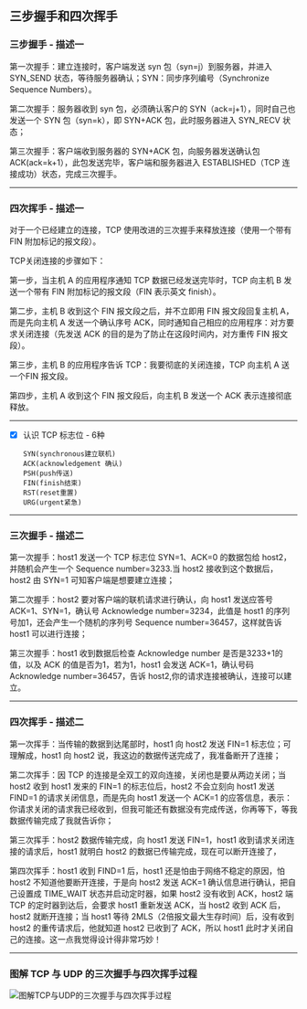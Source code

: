 ﻿## 三步握手和四次挥手  
  
### 三步握手 - 描述一  
  
第一次握手：建立连接时，客户端发送 syn 包（syn=j）到服务器，并进入 SYN_SEND 状态，等待服务器确认；SYN：同步序列编号（Synchronize Sequence Numbers）。  
  
第二次握手：服务器收到 syn 包，必须确认客户的 SYN（ack=j+1），同时自己也发送一个 SYN 包（syn=k），即 SYN+ACK 包，此时服务器进入 SYN_RECV 状态；  
  
第三次握手：客户端收到服务器的 SYN+ACK 包，向服务器发送确认包 ACK(ack=k+1），此包发送完毕，客户端和服务器进入 ESTABLISHED（TCP 连接成功）状态，完成三次握手。  
  
---  
  
### 四次挥手 - 描述一  
  
对于一个已经建立的连接，TCP 使用改进的三次握手来释放连接（使用一个带有 FIN 附加标记的报文段）。

TCP关闭连接的步骤如下：  
  
第一步，当主机 A 的应用程序通知 TCP 数据已经发送完毕时，TCP 向主机 B 发送一个带有 FIN 附加标记的报文段（FIN 表示英文 finish）。  
  
第二步，主机 B 收到这个 FIN 报文段之后，并不立即用 FIN 报文段回复主机 A，而是先向主机 A 发送一个确认序号 ACK，同时通知自己相应的应用程序：对方要求关闭连接（先发送 ACK 的目的是为了防止在这段时间内，对方重传 FIN 报文段）。  
  
第三步，主机 B 的应用程序告诉 TCP：我要彻底的关闭连接，TCP 向主机 A 送一个FIN 报文段。  
  
第四步，主机 A 收到这个 FIN 报文段后，向主机 B 发送一个 ACK 表示连接彻底释放。  
  
---  
  
- [x] 认识 TCP 标志位 - 6种  
  
    `SYN(synchronous建立联机)`  
    `ACK(acknowledgement 确认)`  
    `PSH(push传送)`  
    `FIN(finish结束)`  
    `RST(reset重置)`  
    `URG(urgent紧急)`  
  
---  
  
### 三次握手 - 描述二  
  
第一次握手：host1 发送一个 TCP 标志位 SYN=1、ACK=0 的数据包给 host2，并随机会产生一个 Sequence number=3233.当 host2 接收到这个数据后，host2 由 SYN=1 可知客户端是想要建立连接；  
  
第二次握手：host2 要对客户端的联机请求进行确认，向 host1 发送应答号 ACK=1、SYN=1，确认号 Acknowledge number=3234，此值是 host1 的序列号加1，还会产生一个随机的序列号 Sequence number=36457，这样就告诉 host1 可以进行连接；  
  
第三次握手：host1 收到数据后检查 Acknowledge number 是否是3233+1的值，以及 ACK 的值是否为1，若为1，host1 会发送 ACK=1，确认号码 Acknowledge number=36457，告诉 host2,你的请求连接被确认，连接可以建立。  
  
---  
  
### 四次挥手  - 描述二  
  
第一次挥手：当传输的数据到达尾部时，host1 向 host2 发送 FIN=1 标志位；可理解成，host1 向 host2 说，我这边的数据传送完成了，我准备断开了连接；  
  
第二次挥手：因 TCP 的连接是全双工的双向连接，关闭也是要从两边关闭；当 host2 收到 host1 发来的 FIN=1 的标志位后，host2 不会立刻向 host1 发送 FIND=1 的请求关闭信息，而是先向 host1 发送一个 ACK=1 的应答信息，表示：你请求关闭的请求我已经收到，但我可能还有数据没有完成传送，你再等下，等我数据传输完成了我就告诉你；  
  
第三次挥手：host2 数据传输完成，向 host1 发送 FIN=1，host1 收到请求关闭连接的请求后，host1 就明白 host2 的数据已传输完成，现在可以断开连接了，  
  
第四次挥手：host1 收到 FIND=1 后，host1 还是怕由于网络不稳定的原因，怕 host2 不知道他要断开连接，于是向 host2 发送 ACK=1 确认信息进行确认，把自己设置成 TIME_WAIT 状态并启动定时器，如果 host2 没有收到 ACK，host2 端 TCP 的定时器到达后，会要求 host1 重新发送 ACK，当 host2 收到 ACK 后，host2 就断开连接；当 host1 等待 2MLS（2倍报文最大生存时间）后，没有收到 host2 的重传请求后，他就知道 host2 已收到了 ACK，所以 host1 此时才关闭自己的连接。这一点我觉得设计得非常巧妙！  
  
---  
  
### 图解 TCP 与 UDP 的三次握手与四次挥手过程  
![图解TCP与UDP的三次握手与四次挥手过程][1]  
  
  [1]: https://github.com/jtleon/notes/blob/master/source/tcp.png  
